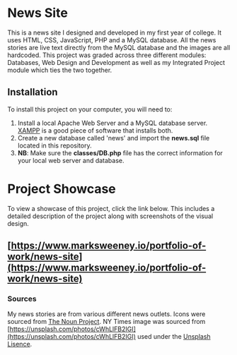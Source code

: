 # News Site

This is a news site I designed and developed in my first year of college. It uses HTML, CSS, JavaScript, PHP and a MySQL database. All the news stories are live text directly from the MySQL database and the images are all hardcoded. This project was graded across three different modules: Databases, Web Design and Development as well as my Integrated Project module which ties the two together.  


## Installation
To install this project on your computer, you will need to:
1. Install a local Apache Web Server and a MySQL database server. [XAMPP](https://www.apachefriends.org/index.html) is a good piece of software that installs both.   
2. Create a new database called 'news' and import the __news.sql__ file located in this repository.
3. __NB__: Make sure the __classes/DB.php__ file has the correct information for your local web server and database.

# Project Showcase
To view a showcase of this project, click the link below. This includes a detailed description of the project along with screenshots of the visual design.

## [https://www.marksweeney.io/portfolio-of-work/news-site](https://www.marksweeney.io/portfolio-of-work/news-site)

### Sources
My news stories are from various different news outlets.
Icons were sourced from [The Noun Project](https://thenounproject.com).
NY Times image was sourced from [https://unsplash.com/photos/cWhLlFB2IGI](https://unsplash.com/photos/cWhLlFB2IGI) used under the [Unsplash Lisence](https://unsplash.com/license).

